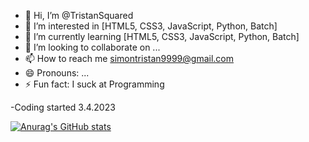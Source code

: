 - 👋 Hi, I’m @TristanSquared
- 👀 I’m interested in [HTML5, CSS3, JavaScript, Python, Batch]
- 🌱 I’m currently learning [HTML5, CSS3, JavaScript, Python, Batch]
- 💞️ I’m looking to collaborate on ...
- 📫 How to reach me simontristan9999@gmail.com
- 😄 Pronouns: ...
- ⚡ Fun fact: I suck at Programming
  
-Coding started 3.4.2023

[![Anurag's GitHub stats](https://github-readme-stats.vercel.app/api?username=TristanSquared)](https://github.com/TristanSquared/github-readme-stats)
<!---
TristanSquared/TristanSquared is a ✨ special ✨ repository because its `README.md` (this file) appears on your GitHub profile.
You can click the Preview link to take a look at your changes.
--->
